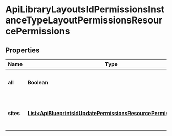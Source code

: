 

# ApiLibraryLayoutsIdPermissionsInstanceTypeLayoutPermissionsResourcePermissions

## Properties

Name | Type | Description | Notes
------------ | ------------- | ------------- | -------------
**all** | **Boolean** | Set to true to grant access to all groups |  [optional]
**sites** | [**List&lt;ApiBlueprintsIdUpdatePermissionsResourcePermissionSites&gt;**](ApiBlueprintsIdUpdatePermissionsResourcePermissionSites.md) | Array of objects identifying groups with access |  [optional]



